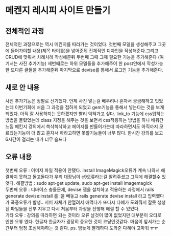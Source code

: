 <h1>메켄지 레시피 사이트 만들기</h1>
<h2>전체적인 과정</h2>
<p>전체적인 과정으로는 역시 메킨지를 따라가는 것이었다. 
첫번째 모델을 생성해주고 그곳에 들어가야할 내용(제목 타이틀)을 넣어준뒤 전체적인 디자인을 작성해준다.그리고 CRUD에 맞춰서 차례차례 작성해준뒤 
두번째 그때 그때 필요한 기능을 추가해준다 (여기서는 사진 추가기능) 세번째로는 하위 모델들을 추가해주어 한 post안에서 작성가능한 또다른 글들을 추가해준뒤
마지막으로  devise를 통해서 로그인 기능을 추가해준다.</p>
<h2>새로 안 내용</h2>
<p>사진 추가기능은 정말로 신기했다. 언제 사진 넣는걸 배우려나 혼자서 궁금해하고 잇었는데 이번기회에 처음 그 과정을 접하게 되었고 gem기능을 통해서 넣는다는 것을 보게되었다. 아직 잘 사용하지는 못하겠지만 빨리 익혀가고 싶다.
link_to 기능에 css입히는 방법을 몰랐었는데 class 지정을 해주는 것을 보면서 css적용하는 방법을 하나 배워간 느낌
메킨지 강의에서 쓱삭쓱삭하고 페이지를 만들어가는데 따라하면서도 아직까지 모르겠는기능이 더 많고 혼자서 하라고하면 못할기능들이 너무 많다. 한시간 강의를 보고 6시간이 걸리는 내가 너무 슬프다 
</p>
<h2>오류 내용</h2>
<p>첫번째 오류 : 이미지 파일 적용이 안됐다. install ImageMagick오류가 계속 나와서 해결하지 못하고 돌고돌다가 우리 대장님이 c9오류라는걸 알려주셨고 그덕에 해결할수 있엇다. 해결방법 : sudo apt-get update, sudo apt-get install imagemagick <br>
두번째 오류 : 디바이스 충돌문제, devise 젬을 설치하고 적용하는 과정에서 rails generate devise:install 를 :을 빼놓고 rails generate devise install 라고 입력했다가 폭풍오류가 발생.. 서버 자체가 안열려서 애먹다가 또다시 다혜가 도와줘서 잘못 생성된 파일들을 전부 지우고 다시 처음부터 과정을 진행해 해결 할 수 있었다. <br>
기타 오류 : 강의를 따라하면 되는 것이라 오류 날것이 많이 없었지만 대부분이 오타로 인한 오류 였다. 한글자 한글자가 굉장히 중요한 것이 코딩인것같다. 마음이 앞서가는 순간부터 엄청 조심해야하는 것 같다.
ps. 밤늦게 빨래하다 도와준 다혜야 고마워 ㅠㅠ
</p>
